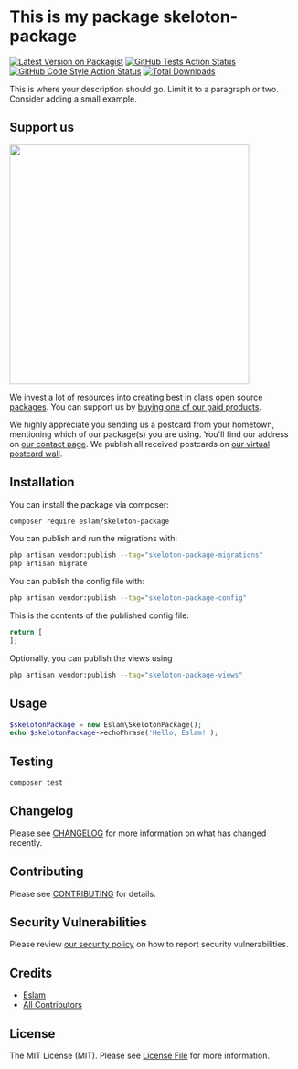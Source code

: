 # This is my package skeloton-package

[![Latest Version on Packagist](https://img.shields.io/packagist/v/eslam/skeloton-package.svg?style=flat-square)](https://packagist.org/packages/eslam/skeloton-package)
[![GitHub Tests Action Status](https://img.shields.io/github/actions/workflow/status/eslam/skeloton-package/run-tests.yml?branch=main&label=tests&style=flat-square)](https://github.com/eslam/skeloton-package/actions?query=workflow%3Arun-tests+branch%3Amain)
[![GitHub Code Style Action Status](https://img.shields.io/github/actions/workflow/status/eslam/skeloton-package/fix-php-code-style-issues.yml?branch=main&label=code%20style&style=flat-square)](https://github.com/eslam/skeloton-package/actions?query=workflow%3A"Fix+PHP+code+style+issues"+branch%3Amain)
[![Total Downloads](https://img.shields.io/packagist/dt/eslam/skeloton-package.svg?style=flat-square)](https://packagist.org/packages/eslam/skeloton-package)

This is where your description should go. Limit it to a paragraph or two. Consider adding a small example.

## Support us

[<img src="https://github-ads.s3.eu-central-1.amazonaws.com/skeloton_package.jpg?t=1" width="419px" />](https://spatie.be/github-ad-click/skeloton_package)

We invest a lot of resources into creating [best in class open source packages](https://spatie.be/open-source). You can support us by [buying one of our paid products](https://spatie.be/open-source/support-us).

We highly appreciate you sending us a postcard from your hometown, mentioning which of our package(s) you are using. You'll find our address on [our contact page](https://spatie.be/about-us). We publish all received postcards on [our virtual postcard wall](https://spatie.be/open-source/postcards).

## Installation

You can install the package via composer:

```bash
composer require eslam/skeloton-package
```

You can publish and run the migrations with:

```bash
php artisan vendor:publish --tag="skeloton-package-migrations"
php artisan migrate
```

You can publish the config file with:

```bash
php artisan vendor:publish --tag="skeloton-package-config"
```

This is the contents of the published config file:

```php
return [
];
```

Optionally, you can publish the views using

```bash
php artisan vendor:publish --tag="skeloton-package-views"
```

## Usage

```php
$skelotonPackage = new Eslam\SkelotonPackage();
echo $skelotonPackage->echoPhrase('Hello, Eslam!');
```

## Testing

```bash
composer test
```

## Changelog

Please see [CHANGELOG](CHANGELOG.md) for more information on what has changed recently.

## Contributing

Please see [CONTRIBUTING](CONTRIBUTING.md) for details.

## Security Vulnerabilities

Please review [our security policy](../../security/policy) on how to report security vulnerabilities.

## Credits

- [Eslam](https://github.com/Eslam)
- [All Contributors](../../contributors)

## License

The MIT License (MIT). Please see [License File](LICENSE.md) for more information.
